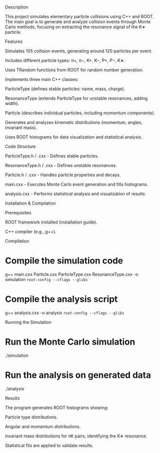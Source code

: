 Description

This project simulates elementary particle collisions using C++ and ROOT. The main goal is to generate and analyze collision events through Monte Carlo methods, focusing on extracting the resonance signal of the K∗ particle.

Features

Simulates 105 collision events, generating around 120 particles per event.

Includes different particle types: π+, π−, K+, K−, P+, P−, K∗.

Uses TRandom functions from ROOT for random number generation.

Implements three main C++ classes:

ParticleType (defines stable particles: name, mass, charge).

ResonanceType (extends ParticleType for unstable resonances, adding width).

Particle (describes individual particles, including momentum components).

Generates and analyzes kinematic distributions (momentum, angles, invariant mass).

Uses ROOT histograms for data visualization and statistical analysis.

Code Structure

ParticleType.h / .cxx - Defines stable particles.

ResonanceType.h / .cxx - Defines unstable resonances.

Particle.h / .cxx - Handles particle properties and decays.

main.cxx - Executes Monte Carlo event generation and fills histograms.

analysis.cxx - Performs statistical analysis and visualization of results.

Installation & Compilation

Prerequisites

ROOT framework installed (installation guide).

C++ compiler (e.g., g++).

Compilation

# Compile the simulation code
 g++ main.cxx Particle.cxx ParticleType.cxx ResonanceType.cxx -o simulation `root-config --cflags --glibs`

# Compile the analysis script
 g++ analysis.cxx -o analysis `root-config --cflags --glibs`

Running the Simulation

# Run the Monte Carlo simulation
./simulation

# Run the analysis on generated data
./analysis

Results

The program generates ROOT histograms showing:

Particle type distributions.

Angular and momentum distributions.

Invariant mass distributions for πK pairs, identifying the K∗ resonance.

Statistical fits are applied to validate results.

